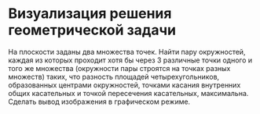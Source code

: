 # Визуализация решения геометрической задачи

На плоскости заданы два множества точек. Найти пару
окружностей, каждая из
которых проходит хотя бы через 3 различные точки одного и того же множества
(окружности пары
строятся на точках разных множеств) таких, что разность площадей
четырехугольников, образованных
центрами окружностей, точками касания внутренних общих касательных и точкой
пересечения касательных,
максимальна. Сделать вывод изображения в графическом режиме.
